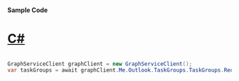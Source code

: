 #### Sample Code
# [C#](#tab/Csharp)

```C#

GraphServiceClient graphClient = new GraphServiceClient();
var taskGroups = await graphClient.Me.Outlook.TaskGroups.TaskGroups.Request().GetAsync();

```